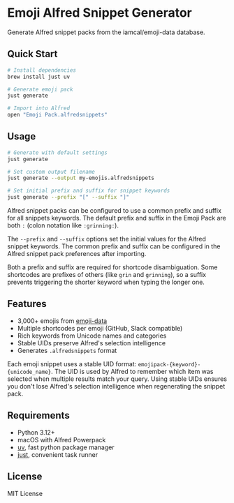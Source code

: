 # Emoji Alfred Snippet Generator

Generate Alfred snippet packs from the iamcal/emoji-data database.

## Quick Start

```sh
# Install dependencies
brew install just uv

# Generate emoji pack
just generate

# Import into Alfred
open "Emoji Pack.alfredsnippets"
```

## Usage

```sh
# Generate with default settings
just generate

# Set custom output filename
just generate --output my-emojis.alfredsnippets

# Set initial prefix and suffix for snippet keywords
just generate --prefix "[" --suffix "]"
```

Alfred snippet packs can be configured to use a common prefix and suffix for all
snippets keywords. The default prefix and suffix in the Emoji Pack are both `:`
(colon notation like `:grinning:`).

The `--prefix` and `--suffix` options set the initial values for the Alfred
snippet keywords. The common prefix and suffix can be configured in the Alfred
snippet pack preferences after importing.

Both a prefix and suffix are required for shortcode disambiguation. Some
shortcodes are prefixes of others (like `grin` and `grinning`), so a suffix
prevents triggering the shorter keyword when typing the longer one.

## Features

- 3,000+ emojis from [emoji-data](https://github.com/iamcal/emoji-data)
- Multiple shortcodes per emoji (GitHub, Slack compatible)
- Rich keywords from Unicode names and categories
- Stable UIDs preserve Alfred's selection intelligence
- Generates `.alfredsnippets` format

Each emoji snippet uses a stable UID format:
`emojipack-{keyword}-{unicode_name}`. The UID is used by Alfred to remember
which item was selected when multiple results match your query. Using stable
UIDs ensures you don't lose Alfred's selection intelligence when regenerating
the snippet pack.

## Requirements

- Python 3.12+
- macOS with Alfred Powerpack
- [uv](https://github.com/astral-sh/uv), fast python package manager
- [just](https://github.com/casey/just), convenient task runner

## License

MIT License
